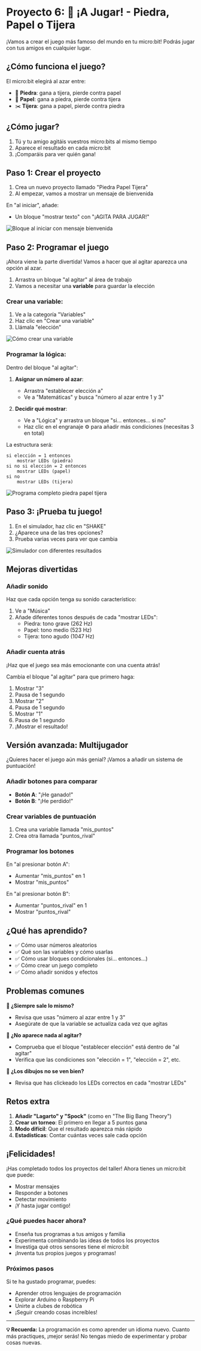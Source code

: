 # Proyecto 6: 🎲 ¡A Jugar! - Piedra, Papel o Tijera

¡Vamos a crear el juego más famoso del mundo en tu micro:bit! Podrás jugar con tus amigos en cualquier lugar.

## ¿Cómo funciona el juego?

El micro:bit elegirá al azar entre:
- 🗿 **Piedra**: gana a tijera, pierde contra papel
- 📄 **Papel**: gana a piedra, pierde contra tijera  
- ✂️ **Tijera**: gana a papel, pierde contra piedra

## ¿Cómo jugar?

1. Tú y tu amigo agitáis vuestros micro:bits al mismo tiempo
2. Aparece el resultado en cada micro:bit
3. ¡Comparáis para ver quién gana!

## Paso 1: Crear el proyecto

1. Crea un nuevo proyecto llamado "Piedra Papel Tijera"
2. Al empezar, vamos a mostrar un mensaje de bienvenida

En "al iniciar", añade:
- Un bloque "mostrar texto" con "¡AGITA PARA JUGAR!"

![Bloque al iniciar con mensaje bienvenida](../imagenes/06-al-iniciar-mensaje-bienvenida.png)

## Paso 2: Programar el juego

¡Ahora viene la parte divertida! Vamos a hacer que al agitar aparezca una opción al azar.

1. Arrastra un bloque "al agitar" al área de trabajo
2. Vamos a necesitar una **variable** para guardar la elección

### Crear una variable:
1. Ve a la categoría "Variables"
2. Haz clic en "Crear una variable"
3. Llámala "elección"

![Cómo crear una variable](../imagenes/06-como-crear-variable.png)

### Programar la lógica:
Dentro del bloque "al agitar":

1. **Asignar un número al azar**:
   - Arrastra "establecer elección a" 
   - Ve a "Matemáticas" y busca "número al azar entre 1 y 3"

2. **Decidir qué mostrar**:
   - Ve a "Lógica" y arrastra un bloque "si... entonces... si no"
   - Haz clic en el engranaje ⚙️ para añadir más condiciones (necesitas 3 en total)

La estructura será:
```
si elección = 1 entonces
    mostrar LEDs (piedra)
si no si elección = 2 entonces  
    mostrar LEDs (papel)
si no
    mostrar LEDs (tijera)
```

![Programa completo piedra papel tijera](../imagenes/06-programa-completo-ppt.png)

## Paso 3: ¡Prueba tu juego!

1. En el simulador, haz clic en "SHAKE"
2. ¿Aparece una de las tres opciones?
3. Prueba varias veces para ver que cambia

![Simulador con diferentes resultados](../imagenes/06-simulador-diferentes-resultados.png)

## Mejoras divertidas

### Añadir sonido
Haz que cada opción tenga su sonido característico:

1. Ve a "Música"
2. Añade diferentes tonos después de cada "mostrar LEDs":
   - Piedra: tono grave (262 Hz)
   - Papel: tono medio (523 Hz)
   - Tijera: tono agudo (1047 Hz)

### Añadir cuenta atrás
¡Haz que el juego sea más emocionante con una cuenta atrás!

Cambia el bloque "al agitar" para que primero haga:
1. Mostrar "3"
2. Pausa de 1 segundo
3. Mostrar "2"  
4. Pausa de 1 segundo
5. Mostrar "1"
6. Pausa de 1 segundo
7. ¡Mostrar el resultado!

## Versión avanzada: Multijugador

¿Quieres hacer el juego aún más genial? ¡Vamos a añadir un sistema de puntuación!

### Añadir botones para comparar
- **Botón A**: "¡He ganado!"
- **Botón B**: "¡He perdido!"

### Crear variables de puntuación
1. Crea una variable llamada "mis_puntos"
2. Crea otra llamada "puntos_rival"

### Programar los botones
En "al presionar botón A":
- Aumentar "mis_puntos" en 1
- Mostrar "mis_puntos"

En "al presionar botón B":
- Aumentar "puntos_rival" en 1  
- Mostrar "puntos_rival"

## ¿Qué has aprendido?

- ✅ Cómo usar números aleatorios
- ✅ Qué son las variables y cómo usarlas
- ✅ Cómo usar bloques condicionales (si... entonces...)
- ✅ Cómo crear un juego completo
- ✅ Cómo añadir sonidos y efectos

## Problemas comunes

**🤔 ¿Siempre sale lo mismo?**
- Revisa que usas "número al azar entre 1 y 3"
- Asegúrate de que la variable se actualiza cada vez que agitas

**🤔 ¿No aparece nada al agitar?**
- Comprueba que el bloque "establecer elección" está dentro de "al agitar"
- Verifica que las condiciones son "elección = 1", "elección = 2", etc.

**🤔 ¿Los dibujos no se ven bien?**
- Revisa que has clickeado los LEDs correctos en cada "mostrar LEDs"

## Retos extra

1. **Añadir "Lagarto" y "Spock"** (como en "The Big Bang Theory")
2. **Crear un torneo**: El primero en llegar a 5 puntos gana
3. **Modo difícil**: Que el resultado aparezca más rápido
4. **Estadísticas**: Contar cuántas veces sale cada opción

## ¡Felicidades!

¡Has completado todos los proyectos del taller! Ahora tienes un micro:bit que puede:
- Mostrar mensajes
- Responder a botones
- Detectar movimiento
- ¡Y hasta jugar contigo!

### ¿Qué puedes hacer ahora?

- Enseña tus programas a tus amigos y familia
- Experimenta combinando las ideas de todos los proyectos
- Investiga qué otros sensores tiene el micro:bit
- ¡Inventa tus propios juegos y programas!

### Próximos pasos

Si te ha gustado programar, puedes:
- Aprender otros lenguajes de programación
- Explorar Arduino o Raspberry Pi
- Unirte a clubes de robótica
- ¡Seguir creando cosas increíbles!

---

**💡 Recuerda:** La programación es como aprender un idioma nuevo. Cuanto más practiques, ¡mejor serás! No tengas miedo de experimentar y probar cosas nuevas.
